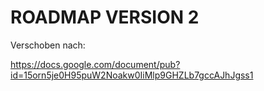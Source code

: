 ROADMAP VERSION 2
=================
Verschoben nach:

https://docs.google.com/document/pub?id=15orn5je0H95puW2Noakw0IiMlp9GHZLb7gccAJhJgss1
